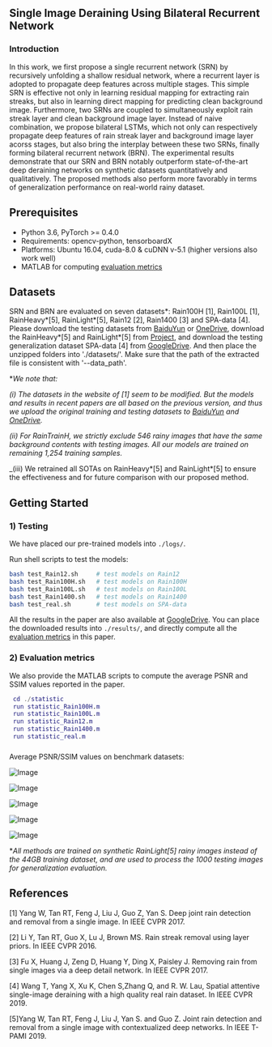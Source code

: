 ## Single Image Deraining Using Bilateral Recurrent Network
### Introduction
In this work, we first propose a single recurrent network (SRN) by recursively unfolding a shallow residual network, where a recurrent layer is adopted to propagate deep features across multiple stages.
This simple SRN is effective not only in learning residual mapping for extracting rain streaks, but also in learning direct mapping for predicting clean background image. Furthermore, two SRNs are coupled to simultaneously exploit rain streak layer and clean background image layer. 
Instead of naive combination, we propose bilateral LSTMs, which not only can respectively propagate deep features of rain streak layer and background image layer acorss stages, but also bring the interplay between these two SRNs, finally forming bilateral recurrent network (BRN).
The experimental results demonstrate that our SRN and BRN notably outperform state-of-the-art deep deraining networks on synthetic datasets quantitatively and qualitatively. The proposed methods also perform more favorably in terms of generalization performance on real-world rainy dataset. 


## Prerequisites
- Python 3.6, PyTorch >= 0.4.0
- Requirements: opencv-python, tensorboardX
- Platforms: Ubuntu 16.04, cuda-8.0 & cuDNN v-5.1 (higher versions also work well)
- MATLAB for computing [evaluation metrics](statistic/)


## Datasets

SRN and BRN are evaluated on seven datasets*: 
Rain100H [1], Rain100L [1], RainHeavy*[5], RainLight*[5], Rain12 [2], Rain1400 [3] and SPA-data [4].  
Please download the testing datasets from [BaiduYun](https://pan.baidu.com/s/1J0q6Mrno9aMCsaWZUtmbkg)
or [OneDrive](https://1drv.ms/f/s!AqLfQqtZ6GwGgep-hgjLxkov2SSZ3g), download the RainHeavy*[5] and RainLight*[5] from [Project](http://www.icst.pku.edu.cn/struct/Projects/joint_rain_removal.html), and download the testing generalization dataset SPA-data [4] from [GoogleDrive](https://drive.google.com/drive/folders/1eSGgE_I4juiTsz0d81l3Kq3v943UUjiG).
And then place the unzipped folders into './datasets/'. Make sure that the path of the extracted file is consistent with '--data_path'. 

*_We note that:_

_(i) The datasets in the website of [1] seem to be modified. 
    But the models and results in recent papers are all based on the previous version, 
    and thus we upload the original training and testing datasets 
    to [BaiduYun](https://pan.baidu.com/s/1J0q6Mrno9aMCsaWZUtmbkg) 
    and [OneDrive](https://1drv.ms/f/s!AqLfQqtZ6GwGgep-hgjLxkov2SSZ3g)._ 

_(ii) For RainTrainH, we strictly exclude 546 rainy images that have the same background contents with testing images.
    All our models are trained on remaining 1,254 training samples._
  
_(iii) We retrained all SOTAs on RainHeavy*[5] and RainLight*[5]  to ensure
the effectiveness and for future comparison with our proposed method.
        

## Getting Started

### 1) Testing

We have placed our pre-trained models into `./logs/`. 

Run shell scripts to test the models:
```bash
bash test_Rain12.sh     # test models on Rain12
bash test_Rain100H.sh   # test models on Rain100H
bash test_Rain100L.sh   # test models on Rain100L
bash test_Rain1400.sh   # test models on Rain1400
bash test_real.sh       # test models on SPA-data
```
All the results in the paper are also available at [GoogleDrive](https://drive.google.com/drive/folders/1pIDsc8VPRO5VFNDEoO16ukoaAB4Dsuqt).
You can place the downloaded results into `./results/`, and directly compute all the [evaluation metrics](statistic/) in this paper.  

### 2) Evaluation metrics

We also provide the MATLAB scripts to compute the average PSNR and SSIM values reported in the paper.
 

```Matlab
 cd ./statistic
 run statistic_Rain100H.m
 run statistic_Rain100L.m
 run statistic_Rain12.m
 run statistic_Rain1400.m
 run statistic_real.m
```
###
Average PSNR/SSIM values on benchmark datasets:

![Image](https://raw.githubusercontent.com/csdwren/RecDerain/master/results/1.jpg)

![Image](https://raw.githubusercontent.com/csdwren/RecDerain/master/results/2.jpg)

![Image](https://raw.githubusercontent.com/csdwren/RecDerain/master/results/3.jpg)

![Image](https://raw.githubusercontent.com/csdwren/RecDerain/master/results/5.jpg)

![Image](https://raw.githubusercontent.com/csdwren/RecDerain/master/results/4.jpg)

*_All methods are trained on synthetic RainLight[5] rainy images instead of the 44GB training dataset, and are used to process the 1000 testing images for generalization evaluation._


## References
[1] Yang W, Tan RT, Feng J, Liu J, Guo Z, Yan S. Deep joint rain detection and removal from a single image. In IEEE CVPR 2017.

[2] Li Y, Tan RT, Guo X, Lu J, Brown MS. Rain streak removal using layer priors. In IEEE CVPR 2016.

[3] Fu X, Huang J, Zeng D, Huang Y, Ding X, Paisley J. Removing rain from single images via a deep detail network. In IEEE CVPR 2017.

[4] Wang T, Yang X, Xu K, Chen S,Zhang Q, and R. W. Lau, Spatial attentive single-image deraining with a high quality real rain dataset. In IEEE CVPR 2019.

[5]Yang W, Tan RT, Feng J, Liu J, Yan S. and Guo Z. Joint rain detection and removal from a single image with contextualized deep networks. In IEEE T-PAMI 2019. 
